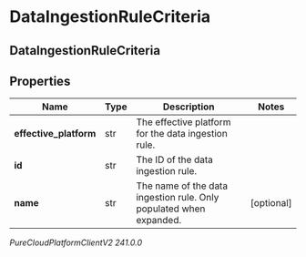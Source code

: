 # DataIngestionRuleCriteria

## DataIngestionRuleCriteria

## Properties

|Name | Type | Description | Notes|
|------------ | ------------- | ------------- | -------------|
| **effective_platform** | str | The effective platform for the data ingestion rule. | |
| **id** | str | The ID of the data ingestion rule. | |
| **name** | str | The name of the data ingestion rule. Only populated when expanded. | [optional] |



_PureCloudPlatformClientV2 241.0.0_
